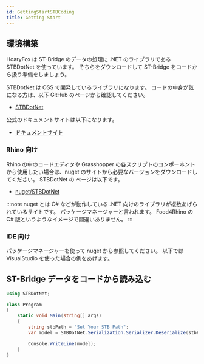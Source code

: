 ```yaml
---
id: GettingStartSTBCoding
title: Getting Start
---
```


## 環境構築

HoaryFox は ST-Bridge のデータの処理に .NET のライブラリである STBDotNet を使っています。
そちらをダウンロードして ST-Bridge をコードから扱う準備をしましょう。

STBDotNet は OSS で開発しているライブラリになります。
コードの中身が気になる方は、以下 GitHub のページから確認してください。

- [STBDotNet](https://github.com/hrntsm/STBDotNet)

公式のドキュメントサイトは以下になります。

- [ドキュメントサイト](https://hiron.dev/STBDotNet/docs/index.html)

### Rhino 向け

Rhino の中のコードエディタや Grasshopper の各スクリプトのコンポーネントから使用したい場合は、nuget のサイトから必要なバージョンをダウンロードしてください。
STBDotNet の ページは以下です。

- [nuget/STBDotNet](https://www.nuget.org/packages/STBDotNet/)

:::note
nuget とは C# などが動作している .NET 向けのライブラリが複数あげられているサイトです。
パッケージマネージャーと言われます。
Food4Rhino の C# 版というようなイメージで間違いありません。
:::

### IDE 向け

パッケージマネージャーを使って nuget から参照してください。
以下では VisualStudio を使った場合の例をあげます。

## ST-Bridge データをコードから読み込む

```cs
using STBDotNet;

class Program
{
    static void Main(string[] args)
    {
        string stbPath = "Set Your STB Path";
        var model = STBDotNet.Serialization.Serializer.Deserialize(stbPath, STBDotNet.Enums.Version.Stb202);

        Console.WriteLine(model);
    }
}
```
